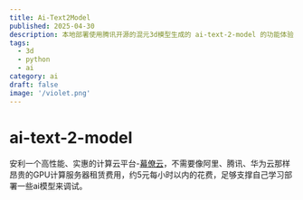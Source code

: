 ```yaml
---
title: Ai-Text2Model
published: 2025-04-30
description: 本地部署使用腾讯开源的混元3d模型生成的 ai-text-2-model 的功能体验
tags:
  - 3d
  - python
  - ai
category: ai
draft: false
image: '/violet.png'
---
```


# ai-text-2-model

安利一个高性能、实惠的计算云平台-[幕僚云](https://www.muliao.com/computed)，不需要像阿里、腾讯、华为云那样昂贵的GPU计算服务器租赁费用，约5元每小时以内的花费，足够支撑自己学习部署一些ai模型来调试。